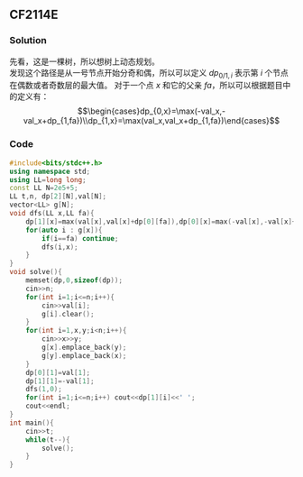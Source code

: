 ## CF2114E

### Solution

先看，这是一棵树，所以想树上动态规划。\
发现这个路径是从一号节点开始分奇和偶，所以可以定义 $dp_{0/1,i}$ 表示第 $i$ 个节点在偶数或者奇数层的最大值。
对于一个点 $x$ 和它的父亲 $fa$，所以可以根据题目中的定义有：
$$\begin{cases}dp_{0,x}=\max(-val_x,-val_x+dp_{1,fa})\\dp_{1,x}=\max(val_x,val_x+dp_{1,fa})\end{cases}$$
### Code

```cpp
#include<bits/stdc++.h>
using namespace std;
using LL=long long;
const LL N=2e5+5;
LL t,n, dp[2][N],val[N];
vector<LL> g[N];
void dfs(LL x,LL fa){
    dp[1][x]=max(val[x],val[x]+dp[0][fa]),dp[0][x]=max(-val[x],-val[x]+dp[1][fa]);
    for(auto i : g[x]){
        if(i==fa) continue;
        dfs(i,x);
    }
}
void solve(){
    memset(dp,0,sizeof(dp));
    cin>>n;
    for(int i=1;i<=n;i++){
        cin>>val[i];
        g[i].clear();
    }
    for(int i=1,x,y;i<n;i++){
        cin>>x>>y;
        g[x].emplace_back(y);
        g[y].emplace_back(x);
    }
    dp[0][1]=val[1];
    dp[1][1]=-val[1];
    dfs(1,0);
    for(int i=1;i<=n;i++) cout<<dp[1][i]<<' ';
    cout<<endl;
}
int main(){
    cin>>t;
    while(t--){
        solve();
    }
}
```